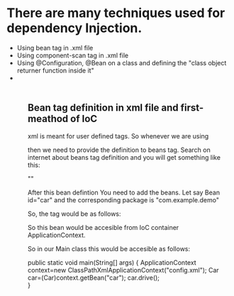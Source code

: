 # There are many techniques used for dependency Injection. 
<ul>
  <li>Using bean tag in .xml file</li>
  <li>Using component-scan tag in .xml file</li>
<li >Using @Configuration, @Bean on a class and defining the "class object returner function inside it"</li>

<li>
<ul>

<br>
<div>
<h2>Bean tag definition in xml file and first-meathod of IoC</h2>
<p>
xml is meant for user defined tags. So whenever we are using 
<beans>
	<bean>
	</bean>
</beans>

then we need to provide the definition to beans tag. Search on internet about beans tag definition 
and you will get something like this:

"<beans xmlns = "http://www.springframework.org/schema/beans"
   xmlns:xsi = "http://www.w3.org/2001/XMLSchema-instance"
   xsi:schemaLocation = "http://www.springframework.org/schema/beans
   http://www.springframework.org/schema/beans/spring-beans-3.0.xsd">"

After this bean defintion You need to add the beans. 
Let say Bean id="car"
and the corresponding package is "com.example.demo"

So, the <bean> tag would be as follows:
<bean id="car" class="com.example.demo.Car"></bean>

So this bean would be accesible from IoC container ApplicationContext.

So in our Main class this would be accesible as follows:

public static void main(String[] args) {
		ApplicationContext context=new ClassPathXmlApplicationContext("config.xml");
		Car car=(Car)context.getBean("car");
		car.drive();				
	}
</p>
</div><br>


